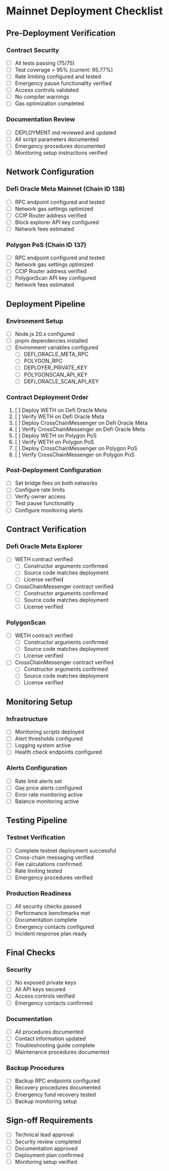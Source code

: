 # Mainnet Deployment Checklist

## Pre-Deployment Verification

### Contract Security
- [ ] All tests passing (75/75)
- [ ] Test coverage > 95% (current: 95.77%)
- [ ] Rate limiting configured and tested
- [ ] Emergency pause functionality verified
- [ ] Access controls validated
- [ ] No compiler warnings
- [ ] Gas optimization completed

### Documentation Review
- [ ] DEPLOYMENT.md reviewed and updated
- [ ] All script parameters documented
- [ ] Emergency procedures documented
- [ ] Monitoring setup instructions verified

## Network Configuration

### Defi Oracle Meta Mainnet (Chain ID 138)
- [ ] RPC endpoint configured and tested
- [ ] Network gas settings optimized
- [ ] CCIP Router address verified
- [ ] Block explorer API key configured
- [ ] Network fees estimated

### Polygon PoS (Chain ID 137)
- [ ] RPC endpoint configured and tested
- [ ] Network gas settings optimized
- [ ] CCIP Router address verified
- [ ] PolygonScan API key configured
- [ ] Network fees estimated

## Deployment Pipeline

### Environment Setup
- [ ] Node.js 20.x configured
- [ ] pnpm dependencies installed
- [ ] Environment variables configured
  - [ ] DEFI_ORACLE_META_RPC
  - [ ] POLYGON_RPC
  - [ ] DEPLOYER_PRIVATE_KEY
  - [ ] POLYGONSCAN_API_KEY
  - [ ] DEFI_ORACLE_SCAN_API_KEY

### Contract Deployment Order
1. [ ] Deploy WETH on Defi Oracle Meta
2. [ ] Verify WETH on Defi Oracle Meta
3. [ ] Deploy CrossChainMessenger on Defi Oracle Meta
4. [ ] Verify CrossChainMessenger on Defi Oracle Meta
5. [ ] Deploy WETH on Polygon PoS
6. [ ] Verify WETH on Polygon PoS
7. [ ] Deploy CrossChainMessenger on Polygon PoS
8. [ ] Verify CrossChainMessenger on Polygon PoS

### Post-Deployment Configuration
- [ ] Set bridge fees on both networks
- [ ] Configure rate limits
- [ ] Verify owner access
- [ ] Test pause functionality
- [ ] Configure monitoring alerts

## Contract Verification

### Defi Oracle Meta Explorer
- [ ] WETH contract verified
  - [ ] Constructor arguments confirmed
  - [ ] Source code matches deployment
  - [ ] License verified
- [ ] CrossChainMessenger contract verified
  - [ ] Constructor arguments confirmed
  - [ ] Source code matches deployment
  - [ ] License verified

### PolygonScan
- [ ] WETH contract verified
  - [ ] Constructor arguments confirmed
  - [ ] Source code matches deployment
  - [ ] License verified
- [ ] CrossChainMessenger contract verified
  - [ ] Constructor arguments confirmed
  - [ ] Source code matches deployment
  - [ ] License verified

## Monitoring Setup

### Infrastructure
- [ ] Monitoring scripts deployed
- [ ] Alert thresholds configured
- [ ] Logging system active
- [ ] Health check endpoints configured

### Alerts Configuration
- [ ] Rate limit alerts set
- [ ] Gas price alerts configured
- [ ] Error rate monitoring active
- [ ] Balance monitoring active

## Testing Pipeline

### Testnet Verification
- [ ] Complete testnet deployment successful
- [ ] Cross-chain messaging verified
- [ ] Fee calculations confirmed
- [ ] Rate limiting tested
- [ ] Emergency procedures verified

### Production Readiness
- [ ] All security checks passed
- [ ] Performance benchmarks met
- [ ] Documentation complete
- [ ] Emergency contacts configured
- [ ] Incident response plan ready

## Final Checks

### Security
- [ ] No exposed private keys
- [ ] All API keys secured
- [ ] Access controls verified
- [ ] Emergency contacts confirmed

### Documentation
- [ ] All procedures documented
- [ ] Contact information updated
- [ ] Troubleshooting guide complete
- [ ] Maintenance procedures documented

### Backup Procedures
- [ ] Backup RPC endpoints configured
- [ ] Recovery procedures documented
- [ ] Emergency fund recovery tested
- [ ] Backup monitoring setup

## Sign-off Requirements
- [ ] Technical lead approval
- [ ] Security review completed
- [ ] Documentation approved
- [ ] Deployment plan confirmed
- [ ] Monitoring setup verified
